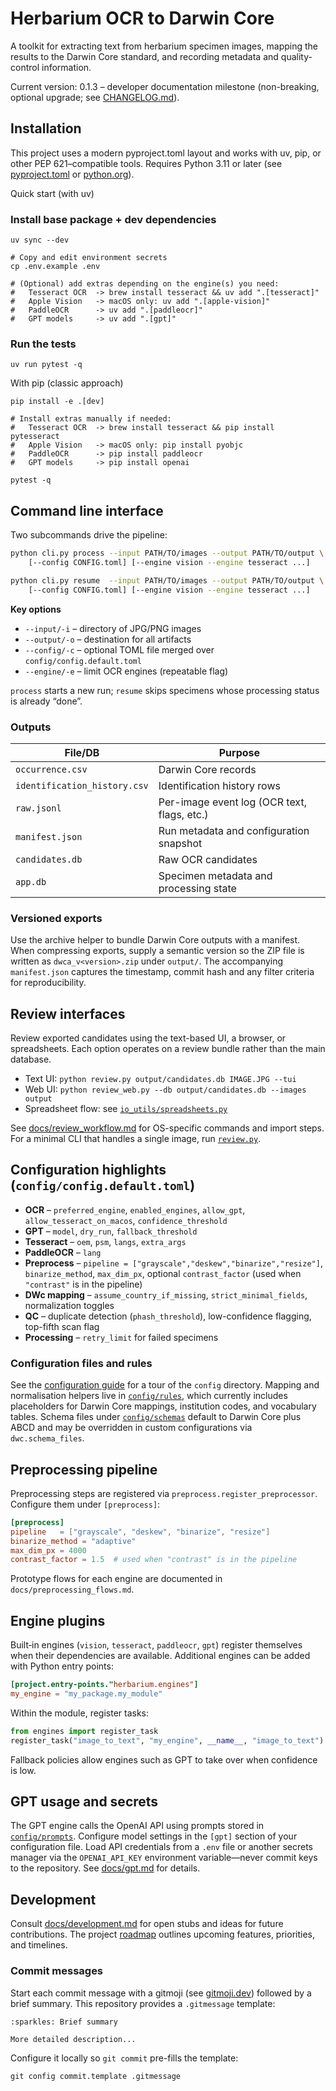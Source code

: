 # Herbarium OCR to Darwin Core

A toolkit for extracting text from herbarium specimen images, mapping the results to the Darwin Core standard, and recording metadata and quality-control information.

Current version: 0.1.3 – developer documentation milestone (non-breaking, optional upgrade; see [CHANGELOG.md](CHANGELOG.md)).

## Installation

This project uses a modern pyproject.toml layout and works with uv, pip, or other PEP 621–compatible tools.
Requires Python 3.11 or later (see [pyproject.toml](pyproject.toml) or [python.org](https://www.python.org/downloads/)).

Quick start (with uv)

### Install base package + dev dependencies
```
uv sync --dev

# Copy and edit environment secrets
cp .env.example .env

# (Optional) add extras depending on the engine(s) you need:
#   Tesseract OCR  -> brew install tesseract && uv add ".[tesseract]"
#   Apple Vision   -> macOS only: uv add ".[apple-vision]"
#   PaddleOCR      -> uv add ".[paddleocr]"
#   GPT models     -> uv add ".[gpt]"
```

### Run the tests
```
uv run pytest -q
```

With pip (classic approach)
```
pip install -e .[dev]

# Install extras manually if needed:
#   Tesseract OCR  -> brew install tesseract && pip install pytesseract
#   Apple Vision   -> macOS only: pip install pyobjc
#   PaddleOCR      -> pip install paddleocr
#   GPT models     -> pip install openai

pytest -q
```


## Command line interface

Two subcommands drive the pipeline:

```bash
python cli.py process --input PATH/TO/images --output PATH/TO/output \
    [--config CONFIG.toml] [--engine vision --engine tesseract ...]

python cli.py resume  --input PATH/TO/images --output PATH/TO/output \
    [--config CONFIG.toml] [--engine vision --engine tesseract ...]
```

**Key options**

- `--input/-i`   – directory of JPG/PNG images
- `--output/-o`  – destination for all artifacts
- `--config/-c`  – optional TOML file merged over `config/config.default.toml`
- `--engine/-e`  – limit OCR engines (repeatable flag)

`process` starts a new run; `resume` skips specimens whose processing status is already “done”.

### Outputs

| File/DB                    | Purpose                                   |
|----------------------------|-------------------------------------------|
| `occurrence.csv`           | Darwin Core records                       |
| `identification_history.csv` | Identification history rows              |
| `raw.jsonl`                | Per-image event log (OCR text, flags, etc.) |
| `manifest.json`            | Run metadata and configuration snapshot   |
| `candidates.db`            | Raw OCR candidates                        |
| `app.db`                   | Specimen metadata and processing state    |

### Versioned exports

Use the archive helper to bundle Darwin Core outputs with a manifest. When
compressing exports, supply a semantic version so the ZIP file is written as
`dwca_v<version>.zip` under `output/`. The accompanying `manifest.json` captures
the timestamp, commit hash and any filter criteria for reproducibility.

## Review interfaces

Review exported candidates using the text-based UI, a browser, or spreadsheets. Each option operates on a review bundle rather than the main database.

- Text UI: `python review.py output/candidates.db IMAGE.JPG --tui`
- Web UI: `python review_web.py --db output/candidates.db --images output`
- Spreadsheet flow: see [`io_utils/spreadsheets.py`](io_utils/spreadsheets.py)

See [docs/review_workflow.md](docs/review_workflow.md) for OS-specific commands and import steps. For a minimal CLI that handles a single image, run [`review.py`](review.py).

## Configuration highlights (`config/config.default.toml`)

- **OCR** – `preferred_engine`, `enabled_engines`, `allow_gpt`, `allow_tesseract_on_macos`, `confidence_threshold`
- **GPT** – `model`, `dry_run`, `fallback_threshold`
- **Tesseract** – `oem`, `psm`, `langs`, `extra_args`
- **PaddleOCR** – `lang`
- **Preprocess** – `pipeline = ["grayscale","deskew","binarize","resize"]`, `binarize_method`, `max_dim_px`, optional `contrast_factor` (used when `"contrast"` is in the pipeline)
- **DWc mapping** – `assume_country_if_missing`, `strict_minimal_fields`, normalization toggles
- **QC** – duplicate detection (`phash_threshold`), low-confidence flagging, top-fifth scan flag
- **Processing** – `retry_limit` for failed specimens

### Configuration files and rules

See the [configuration guide](docs/configuration.md) for a tour of the `config`
directory. Mapping and normalisation helpers live in
[`config/rules`](config/rules), which currently includes placeholders for
Darwin Core mappings, institution codes, and vocabulary tables. Schema files
under [`config/schemas`](config/schemas) default to Darwin Core plus ABCD and
may be overridden in custom configurations via `dwc.schema_files`.

## Preprocessing pipeline

Preprocessing steps are registered via `preprocess.register_preprocessor`. Configure them under `[preprocess]`:

```toml
[preprocess]
pipeline   = ["grayscale", "deskew", "binarize", "resize"]
binarize_method = "adaptive"
max_dim_px = 4000
contrast_factor = 1.5  # used when "contrast" is in the pipeline
```

Prototype flows for each engine are documented in `docs/preprocessing_flows.md`.

## Engine plugins

Built‑in engines (`vision`, `tesseract`, `paddleocr`, `gpt`) register themselves when their dependencies are available. Additional engines can be added with Python entry points:

```toml
[project.entry-points."herbarium.engines"]
my_engine = "my_package.my_module"
```

Within the module, register tasks:

```python
from engines import register_task
register_task("image_to_text", "my_engine", __name__, "image_to_text")
```

Fallback policies allow engines such as GPT to take over when confidence is low.

## GPT usage and secrets

The GPT engine calls the OpenAI API using prompts stored in
[`config/prompts`](config/prompts). Configure model settings in the
`[gpt]` section of your configuration file. Load API credentials from a
`.env` file or another secrets manager via the `OPENAI_API_KEY` environment
variable—never commit keys to the repository. See [docs/gpt.md](docs/gpt.md)
for details.

## Development

Consult [docs/development.md](docs/development.md) for open stubs and ideas for
future contributions. The project [roadmap](docs/roadmap.md) outlines upcoming
features, priorities, and timelines.

### Commit messages

Start each commit message with a gitmoji (see [gitmoji.dev](https://gitmoji.dev)) followed by a brief summary. This repository provides a `.gitmessage` template:

```
:sparkles: Brief summary

More detailed description...
```

Configure it locally so `git commit` pre-fills the template:

```
git config commit.template .gitmessage
```
